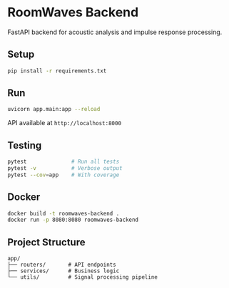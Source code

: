# RoomWaves Backend

FastAPI backend for acoustic analysis and impulse response processing.

## Setup

```bash
pip install -r requirements.txt
```

## Run

```bash
uvicorn app.main:app --reload
```

API available at `http://localhost:8000`

## Testing

```bash
pytest              # Run all tests
pytest -v           # Verbose output
pytest --cov=app    # With coverage
```

## Docker

```bash
docker build -t roomwaves-backend .
docker run -p 8080:8080 roomwaves-backend
```

## Project Structure

```
app/
├── routers/       # API endpoints
├── services/      # Business logic
└── utils/         # Signal processing pipeline
```

